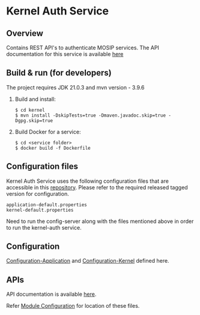 # Kernel Auth Service

## Overview
Contains REST API's to authenticate MOSIP services.  The API documentation for this service is available [here](https://mosip.github.io/documentation/)

## Build & run (for developers)
The project requires JDK 21.0.3
and mvn version - 3.9.6
1. Build and install:
    ```
    $ cd kernel
    $ mvn install -DskipTests=true -Dmaven.javadoc.skip=true -Dgpg.skip=true
    ```

2. Build Docker for a service:
    ```
    $ cd <service folder>
    $ docker build -f Dockerfile
    ```

## Configuration files
Kernel Auth Service uses the following configuration files that are accessible in this [repository](https://github.com/mosip/mosip-config/tree/master).
Please refer to the required released tagged version for configuration.
```
application-default.properties
kernel-default.properties
```
Need to run the config-server along with the files mentioned above in order to run the kernel-auth service.

## Configuration
[Configuration-Application](https://github.com/mosip/mosip-config/blob/master/application-default.properties) and
[Configuration-Kernel](https://github.com/mosip/mosip-config/blob/master/kernel-default.properties) defined here.

## APIs
API documentation is available [here](https://mosip.github.io/documentation/1.2.0/kernel-authentication-manager-service.html).

Refer [Module Configuration](https://docs.mosip.io/1.2.0/modules/module-configuration) for location of these files.
